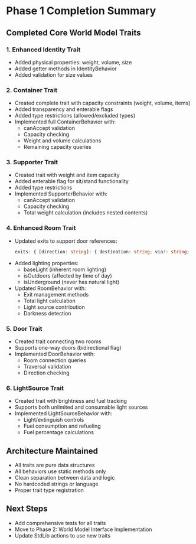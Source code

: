 # Phase 1 Completion Summary

## Completed Core World Model Traits

### 1. Enhanced Identity Trait
- Added physical properties: weight, volume, size
- Added getter methods in IdentityBehavior
- Added validation for size values

### 2. Container Trait
- Created complete trait with capacity constraints (weight, volume, items)
- Added transparency and enterable flags
- Added type restrictions (allowed/excluded types)
- Implemented full ContainerBehavior with:
  - canAccept validation
  - Capacity checking
  - Weight and volume calculations
  - Remaining capacity queries

### 3. Supporter Trait  
- Created trait with weight and item capacity
- Added enterable flag for sit/stand functionality
- Added type restrictions
- Implemented SupporterBehavior with:
  - canAccept validation
  - Capacity checking
  - Total weight calculation (includes nested contents)

### 4. Enhanced Room Trait
- Updated exits to support door references:
  ```typescript
  exits: { [direction: string]: { destination: string; via?: string; } }
  ```
- Added lighting properties:
  - baseLight (inherent room lighting)
  - isOutdoors (affected by time of day)
  - isUnderground (never has natural light)
- Updated RoomBehavior with:
  - Exit management methods
  - Total light calculation
  - Light source contribution
  - Darkness detection

### 5. Door Trait
- Created trait connecting two rooms
- Supports one-way doors (bidirectional flag)
- Implemented DoorBehavior with:
  - Room connection queries
  - Traversal validation
  - Direction checking

### 6. LightSource Trait
- Created trait with brightness and fuel tracking
- Supports both unlimited and consumable light sources
- Implemented LightSourceBehavior with:
  - Light/extinguish controls
  - Fuel consumption and refueling
  - Fuel percentage calculations

## Architecture Maintained
- All traits are pure data structures
- All behaviors use static methods only
- Clean separation between data and logic
- No hardcoded strings or language
- Proper trait type registration

## Next Steps
- Add comprehensive tests for all traits
- Move to Phase 2: World Model Interface Implementation
- Update StdLib actions to use new traits
